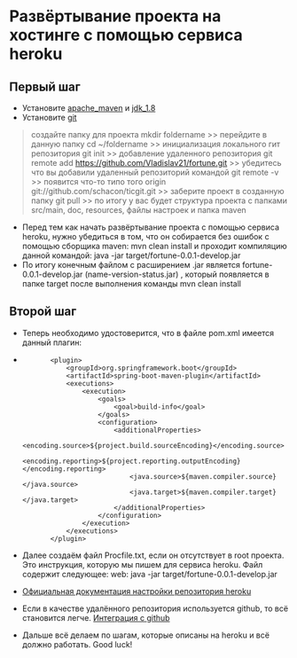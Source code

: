 # Развёртывание проекта на хостинге с помощью сервиса heroku

## Первый шаг
- Установите [apache_maven](https://maven.apache.org/install.html) и [jdk_1.8](https://openjdk.java.net/install/)
- Установите [git](https://git-scm.com/downloads)
> создайте папку для проекта mkdir foldername >>
> перейдите в данную папку cd ~/foldername >> инициализация локального гит репозитория git init >>
> добавление удаленного репозитория git remote add https://github.com/Vladislav21/fortune.git >>
> убедитесь что вы добавили удаленный репозиторий командой git remote -v >> появится что-то типо того origin  git://github.com/schacon/ticgit.git >>
> заберите проект в созданную папку git pull >> по итогу у вас будет структура проекта с папками src/main, doc, resources, файлы настроек и папка maven
- Перед тем как начать развёртывание проекта с помощью сервиса heroku, нужно убедиться в том, 
что он собирается без ошибок с помощью сборщика maven: mvn clean install 
и проходит компиляцию данной командой: java -jar target/fortune-0.0.1-develop.jar
- По итогу конечным файлом с расширением .jar является fortune-0.0.1-develop.jar (name-version-status.jar)
, который появляется в папке target после выполнения команды mvn clean install

## Второй шаг
- Теперь необходимо удостоверится, что в файле pom.xml имеется данный плагин:
-            <plugin>
                 <groupId>org.springframework.boot</groupId>
                 <artifactId>spring-boot-maven-plugin</artifactId>
                 <executions>
                     <execution>
                         <goals>
                             <goal>build-info</goal>
                         </goals>
                         <configuration>
                             <additionalProperties>
                                 <encoding.source>${project.build.sourceEncoding}</encoding.source>
                                 <encoding.reporting>${project.reporting.outputEncoding}</encoding.reporting>
                                 <java.source>${maven.compiler.source}</java.source>
                                 <java.target>${maven.compiler.target}</java.target>
                             </additionalProperties>
                         </configuration>
                     </execution>
                 </executions>
             </plugin>
- Далее создаём файл Procfile.txt, если он отсутствует в root проекта. Это инструкция, которую мы пишем для сервиса heroku.
Файл содержит следующее: web: java -jar target/fortune-0.0.1-develop.jar

- [Официальная документация настройки репозитория heroku](https://devcenter.heroku.com/articles/git)
- Если в качестве удалённого репозитория используется github, то всё становится легче. [Интеграция с github](https://devcenter.heroku.com/articles/github-integration)
- Дальше всё делаем по шагам, которые описаны на heroku и всё должно работать. Good luck!
